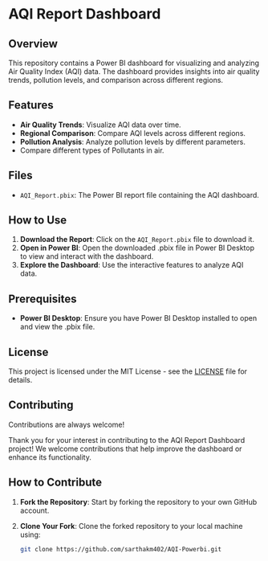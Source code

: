 # AQI Report Dashboard

## Overview

This repository contains a Power BI dashboard for visualizing and analyzing Air Quality Index (AQI) data. The dashboard provides insights into air quality trends, pollution levels, and comparison across different regions.

## Features

- **Air Quality Trends**: Visualize AQI data over time.
- **Regional Comparison**: Compare AQI levels across different regions.
- **Pollution Analysis**: Analyze pollution levels by different parameters.
- Compare different types of Pollutants in air.

## Files

- `AQI_Report.pbix`: The Power BI report file containing the AQI dashboard.

## How to Use

1. **Download the Report**: Click on the `AQI_Report.pbix` file to download it.
2. **Open in Power BI**: Open the downloaded .pbix file in Power BI Desktop to view and interact with the dashboard.
3. **Explore the Dashboard**: Use the interactive features to analyze AQI data.

## Prerequisites

- **Power BI Desktop**: Ensure you have Power BI Desktop installed to open and view the .pbix file.

## License

This project is licensed under the MIT License - see the [LICENSE](LICENSE) file for details.



## Contributing

Contributions are always welcome!


Thank you for your interest in contributing to the AQI Report Dashboard project! We welcome contributions that help improve the dashboard or enhance its functionality.

## How to Contribute

1. **Fork the Repository**: Start by forking the repository to your own GitHub account.

2. **Clone Your Fork**: Clone the forked repository to your local machine using:
   ```bash
   git clone https://github.com/sarthakm402/AQI-Powerbi.git